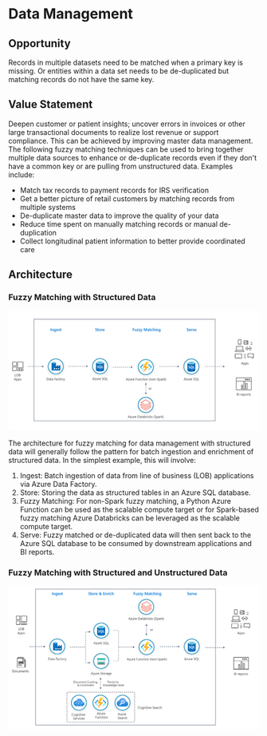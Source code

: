 # Data Management

## Opportunity
Records in multiple datasets need to be matched when a primary key is missing. Or entities within a data set needs to be de-duplicated but matching records do not have the same key.

## Value Statement
Deepen customer or patient insights; uncover errors in invoices or other large transactional documents to realize lost revenue or support compliance. This can be achieved by improving master data management. The following fuzzy matching techniques can be used to bring together multiple data sources to enhance or de-duplicate records even if they don't have a common key or are pulling from unstructured data. Examples include:

- Match tax records to payment records for IRS verification
- Get a better picture of retail customers by matching records from multiple systems
- De-duplicate master data to improve the quality of your data
- Reduce time spent on manually matching records or manual de-duplication
- Collect longitudinal patient information to better provide coordinated care

## Architecture

### Fuzzy Matching with Structured Data

![Fuzzy Matching with Structured Data](/docs/fuzzy_matching_with_structured_data.png)

The architecture for fuzzy matching for data management with structured data will generally follow the pattern for batch ingestion and enrichment of structured data. In the simplest example, this will involve:

1. Ingest: Batch ingestion of data from line of business (LOB) applications via Azure Data Factory.
2. Store: Storing the data as structured tables in an Azure SQL database.
3. Fuzzy Matching: For non-Spark fuzzy matching, a Python Azure Function can be used as the scalable compute target or for Spark-based fuzzy matching Azure Databricks can be leveraged as the scalable compute target.
4. Serve: Fuzzy matched or de-duplicated data will then sent back to the Azure SQL database to be consumed by downstream applications and BI reports.

### Fuzzy Matching with Structured and Unstructured Data

![Fuzzy Matching with Structured and Unstructured Data](/docs/fuzzy_matching_with_structured_and_unstructured_data.png)

